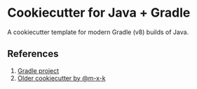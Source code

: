 # Cookiecutter for Java + Gradle

A cookiecutter template for modern Gradle (v8) builds of Java.

## References

1. [Gradle project](https://gradle.org/install/)
2. [Older cookiecutter by @m-x-k](https://github.com/m-x-k/cookiecutter-java)